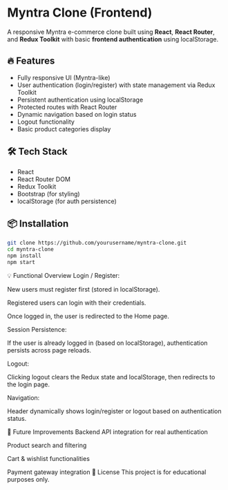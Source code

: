 # Myntra Clone (Frontend)

A responsive Myntra e-commerce clone built using **React**, **React Router**, and **Redux Toolkit** with basic **frontend authentication** using localStorage.

## 🔥 Features

- Fully responsive UI (Myntra-like)
- User authentication (login/register) with state management via Redux Toolkit
- Persistent authentication using localStorage
- Protected routes with React Router
- Dynamic navigation based on login status
- Logout functionality
- Basic product categories display

## 🛠️ Tech Stack

- React
- React Router DOM
- Redux Toolkit
- Bootstrap (for styling)
- localStorage (for auth persistence)

## 📦 Installation

```bash
git clone https://github.com/yourusername/myntra-clone.git
cd myntra-clone
npm install
npm start
```
💡 Functional Overview
Login / Register:

New users must register first (stored in localStorage).

Registered users can login with their credentials.

Once logged in, the user is redirected to the Home page.

Session Persistence:

If the user is already logged in (based on localStorage), authentication persists across page reloads.

Logout:

Clicking logout clears the Redux state and localStorage, then redirects to the login page.

Navigation:

Header dynamically shows login/register or logout based on authentication status.

🎯 Future Improvements
Backend API integration for real authentication

Product search and filtering

Cart & wishlist functionalities

Payment gateway integration
📄 License
This project is for educational purposes only.